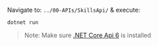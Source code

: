 Navigate to: `../00-APIs/SkillsApi/` & execute:

```
dotnet run
```

> Note: Make sure [.NET Core Api 6](https://dotnet.microsoft.com/en-us/download/dotnet/6.0?) is installed

